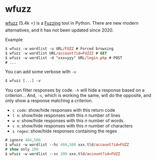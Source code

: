# wfuzz

<div class="row row-cols-lg-2"><div>

[wfuzz](https://github.com/xmendez/wfuzz) (5.4k ⭐) is a [Fuzzing](/cybersecurity/red-team/s2.discovery/techniques/fuzzing.md) tool in Python. There are new modern alternatives, and it has not been updated since 2020.

Example

```ps
$ wfuzz -w wordlist -u URL/FUZZ # Forced browsing
$ wfuzz -w wordlist URL/account?id=FUZZZ # GET
$ wfuzz -w wordlist -d "xxx=yyy" URL/login.php # POST
# ...
```

You can add some verbose with `-v`

```ps
$ wfuzz [...] -v
```
</div><div>

You can filter responses by code. `-h` will hide a response based on a criterion... And, `-s`, which is working the same, will do the opposite, and only show a response matching a criterion.

* `c code`: show/hide responses with this return code
* `l n`: show/hide responses with this $n$ number of lines
* `w n`: show/hide responses with this $n$ number of words
* `c n`: show/hide responses with this $n$ number of characters
* `s regex`: show/hide responses containing the regex

```ps
# ignore 404,500
$ wfuzz -w wordlist --hc 404,500 xxx.tld/account?id=FUZZ
# show only 200
$ wfuzz -w wordlist --sc 200 xxx.tld/account?id=FUZZ
```
</div></div>